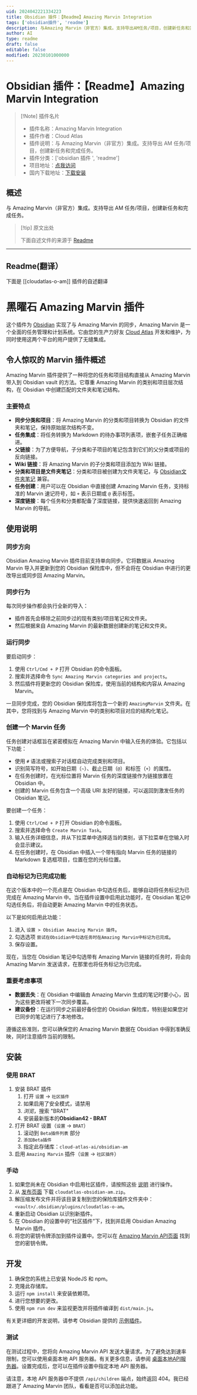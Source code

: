 ```yaml
---
uid: 2024042221334223
title: Obsidian 插件：【Readme】Amazing Marvin Integration
tags: ['obsidian插件', 'readme']
description: 与Amazing Marvin（非官方）集成。支持导出AM任务/项目，创建新任务和完成任务。
author: AI
type: readme
draft: false
editable: false
modified: 20230101000000
---
```


# Obsidian 插件：【Readme】Amazing Marvin Integration

> [!Note] 插件名片
> - 插件名称：Amazing Marvin Integration
> - 插件作者：Cloud Atlas
> - 插件说明：与 Amazing Marvin（非官方）集成。支持导出 AM 任务/项目，创建新任务和完成任务。
> - 插件分类：['obsidian 插件 ', 'readme']
> - 项目地址：[点我访问](https://github.com/cloud-atlas-ai/obsidian-am)
> - 国内下载地址：[下载安装](https://pkmer.cn/products/plugin/pluginMarket/?cloudatlas-o-am)

## 概述

与 Amazing Marvin（非官方）集成。支持导出 AM 任务/项目，创建新任务和完成任务。

> [!tip] 原文出处
>
>下面自述文件的来源于 [Readme](https://ghproxy.net/https://raw.githubusercontent.com/cloud-atlas-ai/obsidian-am/master/README.md)

---

## Readme(翻译）

下面是 [[cloudatlas-o-am]] 插件的自述翻译

# 黑曜石 Amazing Marvin 插件

这个插件为 [Obsidian](https://obsidian.md) 实现了与 Amazing Marvin 的同步，Amazing Marvin 是一个全面的任务管理和计划系统。它由您的生产力好友 [Cloud Atlas](https://www.cloud-atlas.ai/) 开发和维护，为同时使用这两个平台的用户提供了无缝集成。

## 令人惊叹的 Marvin 插件概述

Amazing Marvin 插件提供了一种将您的任务和项目结构直接从 Amazing Marvin 带入到 Obsidian vault 的方法。它尊重 Amazing Marvin 的类别和项目层次结构，在 Obsidian 中创建匹配的文件夹和笔记结构。

### 主要特点

- **同步分类和项目**：将 Amazing Marvin 的分类和项目转换为 Obsidian 的文件夹和笔记，保持原始层次结构不变。
- **任务集成**：将任务转换为 Markdown 的待办事项列表项，嵌套子任务正确缩进。
- **父链接**：为了方便导航，子分类和子项目的笔记包含到它们的父分类或项目的反向链接。
- **Wiki 链接**：将 Amazing Marvin 的子分类和项目添加为 Wiki 链接。
- **分类和项目是文件夹笔记**：分类和项目被创建为文件夹笔记，与 [Obsidian文件夹笔记](https://github.com/LostPaul/obsidian-folder-notes) 兼容。
- **任务创建**：用户可以在 Obsidian 中直接创建 Amazing Marvin 任务，支持标准的 Marvin 速记符号，如 `+` 表示日期或 `@` 表示标签。
- **深度链接**：每个任务和分类都配备了深度链接，提供快速返回到 Amazing Marvin 的导航。

## 使用说明

### 同步方向

Obsidian Amazing Marvin 插件目前支持单向同步。它将数据从 Amazing Marvin 导入并更新到您的 Obsidian 保险库中，但不会将在 Obsidian 中进行的更改导出或同步回 Amazing Marvin。

### 同步行为

每次同步操作都会执行全新的导入：

- 插件首先会移除之前同步过的现有类别/项目笔记和文件夹。
- 然后根据来自 Amazing Marvin 的最新数据创建新的笔记和文件夹。

### 运行同步

要启动同步：

1. 使用 `Ctrl/Cmd + P` 打开 Obsidian 的命令面板。
2. 搜索并选择命令 `Sync Amazing Marvin categories and projects`。
3. 然后插件将更新您的 Obsidian 保险库，使用当前的结构和内容从 Amazing Marvin。

一旦同步完成，您的 Obsidian 保险库将包含一个新的 `AmazingMarvin` 文件夹。在其中，您将找到与 Amazing Marvin 中的类别和项目对应的结构化笔记。

### 创建一个 Marvin 任务

任务创建对话框旨在紧密模拟在 Amazing Marvin 中输入任务的体验。它包括以下功能：

- 使用 `#` 语法或搜索子对话框自动完成类别和项目。
- 识别简写符号，如开始日期（`~`）、截止日期（`@`）和标签（`+`）的属性。
- 在任务创建时，在光标位置将 Marvin 任务的深度链接作为链接放置在 Obsidian 中。
- 创建的 Marvin 任务包含一个高级 URI 友好的链接，可以返回到激发任务的 Obsidian 笔记。

要创建一个任务：

1. 使用 `Ctrl/Cmd + P` 打开 Obsidian 的命令面板。
2. 搜索并选择命令 `Create Marvin Task`。
3. 输入任务详细信息，并从下拉菜单中选择适当的类别，该下拉菜单在您输入时会显示建议。
4. 在任务创建时，在 Obsidian 中插入一个带有指向 Marvin 任务的链接的 Markdown 复选框项目，位置在您的光标位置。

### 自动标记为已完成功能

在这个版本中的一个亮点是在 Obsidian 中勾选任务后，能够自动将任务标记为已完成在 Amazing Marvin 中。当在插件设置中启用此功能时，在 Obsidian 笔记中勾选任务后，将自动更新 Amazing Marvin 中的任务状态。

以下是如何启用此功能：

1. 进入 `设置 > Obsidian Amazing Marvin 插件`。
2. 勾选选项 `尝试在Obsidian中勾选任务时在Amazing Marvin中标记为已完成`。
3. 保存设置。

现在，当您在 Obsidian 笔记中勾选带有 Amazing Marvin 链接的任务时，将会向 Amazing Marvin 发送请求，在那里也将任务标记为已完成。

### 重要考虑事项

- **数据丢失**：在 Obsidian 中编辑由 Amazing Marvin 生成的笔记时要小心，因为这些更改将被下一次同步覆盖。
- **建议备份**：在运行同步之前最好备份您的 Obsidian 保险库，特别是如果您对已同步的笔记进行了本地修改。

遵循这些准则，您可以确保您的 Amazing Marvin 数据在 Obsidian 中得到准确反映，同时注意插件当前的限制。

## 安装

### 使用 BRAT

1. 安装 BRAT 插件
    1. 打开 `设置` -> `社区插件`
    2. 如果启用了安全模式，请禁用
    3. *浏览*，搜索 "BRAT"
    4. 安装最新版本的**Obsidian42 - BRAT**
2. 打开 BRAT 设置（`设置` -> `BRAT`）
    1. 滚动到 `Beta插件列表` 部分
    2. `添加Beta插件`
    3. 指定此存储库：`cloud-atlas-ai/obsidian-am`
3. 启用 `Amazing Marvin` 插件（`设置` -> `社区插件`）

### 手动

1. 如果您尚未在 Obsidian 中启用社区插件，请按照这些 [说明](https://help.obsidian.md/Extending+Obsidian/Community+plugins#Install+a+community+plugin) 进行操作。
2. 从 [发布页面](https://github.com/cloud-atlas-ai/obsidian-am/releases) 下载 `cloudatlas-obsidian-am.zip`。
3. 解压缩发布文件并将该目录复制到您的保险库插件文件夹中：`<vault>/.obsidian/plugins/cloudatlas-o-am`。
4. 重新启动 Obsidian 以识别新插件。
5. 在 Obsidian 的设置中的“社区插件”下，找到并启用 Obsidian Amazing Marvin 插件。
6. 将您的密钥令牌添加到插件设置中。您可以在 [Amazing Marvin API页面](https://app.amazingmarvin.com/pre?api) 找到您的密钥令牌。

## 开发

1. 确保您的系统上已安装 NodeJS 和 npm。
2. 克隆此存储库。
3. 运行 `npm install` 来安装依赖项。
4. 进行您想要的更改。
5. 使用 `npm run dev` 来监视更改并将插件编译到 `dist/main.js`。

有关更详细的开发说明，请参考 Obsidian 提供的 [示例插件](https://github.com/obsidianmd/obsidian-sample-plugin)。

### 测试

在测试过程中，您将向 Amazing Marvin API 发送大量请求。为了避免达到速率限制，您可以使用桌面本地 API 服务器。有关更多信息，请参阅 [桌面本地API服务器](https://help.amazingmarvin.com/en/articles/5165191-desktop-local-api-server)。设置完成后，您可以在插件设置中指定本地 API 服务器。

请注意，本地 API 服务器中不提供 `/api/children` 端点，始终返回 404。我已经跟进了 Amazing Marvin 团队，看看是否可以添加此功能。
